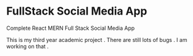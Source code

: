 # FullStack Social Media App
Complete React MERN Full Stack Social Media App


This is my third year academic project . There are still lots of bugs . I am working on that .  
